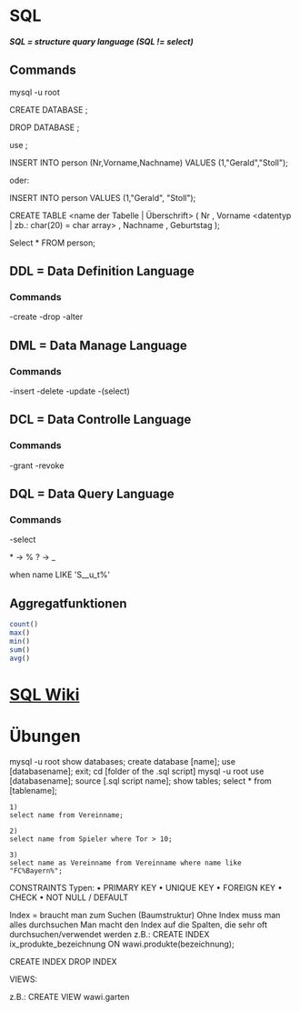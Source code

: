 # SQL  
##### SQL = structure quary language   (SQL != select)
## Commands

mysql -u root

CREATE DATABASE <name>;

DROP DATABASE <name>;

use <name>;

INSERT INTO person (Nr,Vorname,Nachname) VALUES (1,"Gerald","Stoll");

oder:

INSERT INTO person VALUES (1,"Gerald", "Stoll");

CREATE TABLE <name der Tabelle | Überschrift> (
	Nr <datentyp> ,
	Vorname <datentyp | zb.: char(20) = char array> ,
	Nachname <datentyp> ,
	Geburtstag <datentyp>
);

Select * FROM person;

## DDL = Data Definition Language

### Commands

-create
-drop
-alter


## DML = Data Manage Language

### Commands

-insert
-delete
-update
-(select)

## DCL = Data Controlle Language

### Commands

-grant
-revoke

## DQL = Data Query Language

### Commands

-select


\* -> %
? -> _

when name LIKE 'S__u_t%'

## Aggregatfunktionen
~~~sql
count()
max()
min()
sum()
avg()
~~~

# [SQL Wiki](http://172.16.1.77/insy/sql/)

# Übungen

mysql -u root
show databases;
create database [name];
use [databasename];
exit;
cd [folder of the .sql script]
mysql -u root
use [databasename];
source [.sql script name];
show tables;
select * from [tablename];

~~~test
1)
select name from Vereinname;

2)
select name from Spieler where Tor > 10;

3)
select name as Vereinname from Vereinname where name like "FC%Bayern%";
~~~

CONSTRAINTS
Typen:
•    PRIMARY KEY
•    UNIQUE KEY
•    FOREIGN KEY
•    CHECK
•    NOT NULL / DEFAULT

Index = braucht man zum Suchen (Baumstruktur)
Ohne Index muss man alles durchsuchen
Man macht den Index auf die Spalten, die sehr oft durchsuchen/verwendet werden
z.B.:
CREATE INDEX ix_produkte_bezeichnung ON wawi.produkte(bezeichnung);

CREATE INDEX
DROP INDEX

VIEWS:










z.B.:
CREATE VIEW wawi.garten

